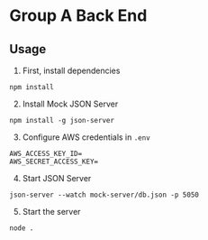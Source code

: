 # Group A Back End

## Usage

1. First, install dependencies
```
npm install
```

2. Install Mock JSON Server
```
npm install -g json-server
```

3. Configure AWS credentials in `.env`
```
AWS_ACCESS_KEY_ID=
AWS_SECRET_ACCESS_KEY=
```

4. Start JSON Server
```
json-server --watch mock-server/db.json -p 5050
```

5. Start the server
```
node .
```